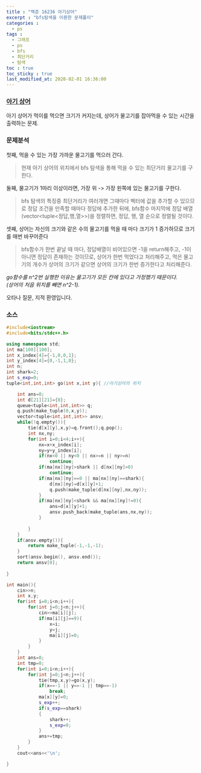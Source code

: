 ```yaml
---
title : "백준 16236 아기상어"
excerpt : "bfs탐색을 이용한 문제풀이"
categories :
  - ps
tags :
  - 그래프
  - ps 
  - bfs
  - 최단거리
  - 탐색
toc : true
toc_sticky : true
last_modified_at: 2020-02-01 16:36:00
---
```

### [아기 상어](https://www.acmicpc.net/problem/16236)

아기 상어가 먹이를 먹으면 크기가 커지는데, 상어가 물고기를 잡아먹을 수 있는 시간을 출력하는 문제.  
### 문제분석
첫째, 먹을 수 있는 가장 가까운 물고기를 먹으러 간다.  
> 현재 아기 상어의 위치에서 bfs 탐색을 통해 먹을 수 있는 최단거리 물고기를 구한다.
  
둘째, 물고기가 1마리 이상이라면, 가장 위 -> 가장 왼쪽에 있는 물고기를 구한다.
> bfs 탐색의 특징중 최단거리가 여러개면 그때마다 벡터에 값을 추가할 수 있으므로 정답 조건을 만족할 때마다 정답에 추가한 뒤에, bfs함수 마지막에 정답 배열(vector<tuple<정답,행,열>>)을 정렬하면, 정답, 행, 열 순으로 정렬될 것이다.  
  
셋째, 상어는 자신의 크기와 같은 수의 물고기를 먹을 때 마다 크기가 1 증가하므로 크기를 매번 바꾸어준다
> bfs함수가 한번 끝날 때 마다, 정답배열이 비어있으면 -1을 return해주고, -1이 아니면 정답이 존재하는 것이므로, 상어가 한번 먹었다고 처리해주고, 먹은 물고기의 개수가 상어의 크기가 같으면 상어의 크기가 한번 증가한다고 처리해준다.
  
*go함수를 n^2번 실행한 이유는 물고기가 모든 칸에 있다고 가정했기 때문이다.  
(상어의 처음 위치를 빼면 n^2-1).*



오타나 질문, 지적 환영입니다.
### 소스
```cpp
#include<iostream>
#include<bits/stdc++.h>

using namespace std;
int ma[100][100];
int x_index[4]={-1,0,0,1};
int y_index[4]={0,-1,1,0};
int n;
int shark=2;
int s_exp=0;
tuple<int,int,int> go(int x,int y){ //아기상어의 위치

    int ans=0;
    int d[21][21]={0};
    queue<tuple<int,int,int>> q;
    q.push(make_tuple(0,x,y));
    vector<tuple<int,int,int>> ansv;
    while(!q.empty()){
        tie(d[x][y],x,y)=q.front();q.pop();
        int nx,ny;
        for(int i=0;i<4;i++){
            nx=x+x_index[i];
            ny=y+y_index[i];
            if(nx<0 || ny<0 || nx>=n || ny>=n)
                continue;
            if(ma[nx][ny]>shark || d[nx][ny]>0)
                continue;
            if(ma[nx][ny]==0 || ma[nx][ny]==shark){
                d[nx][ny]=d[x][y]+1;
                q.push(make_tuple(d[nx][ny],nx,ny));
            }
            if(ma[nx][ny]<shark && ma[nx][ny]!=0){
                ans=d[x][y]+1;
                ansv.push_back(make_tuple(ans,nx,ny));
            }
            
        }
    }
    if(ansv.empty()){
        return make_tuple(-1,-1,-1);
    }
    sort(ansv.begin(), ansv.end());
    return ansv[0];
    
}

int main(){
    cin>>n;
    int x,y;
    for(int i=0;i<n;i++){
        for(int j=0;j<n;j++){
            cin>>ma[i][j];
            if(ma[i][j]==9){
                x=i;
                y=j;
                ma[i][j]=0;
            }
        }
    }
    int ans=0;
    int tmp=0;
    for(int i=0;i<n;i++){
        for(int j=0;j<n;j++){
            tie(tmp,x,y)=go(x,y);
            if(x==-1 || y==-1 || tmp==-1)
                break;
            ma[x][y]=0;
            s_exp++;
            if(s_exp==shark)
            {
                shark++;
                s_exp=0;
            }
            ans+=tmp;
        }
    }
    cout<<ans<<'\n';

}
```
